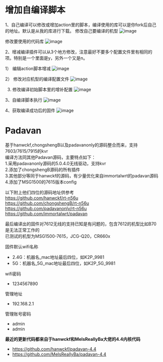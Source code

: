 # 增加自编译脚本

1、自己编译可以修改或增加action里的脚本，编译使用的库可以是你fork后自己的地址。默认是从我的库进行下载。
修改自己要编译的机型
![image](https://user-images.githubusercontent.com/39027157/234209770-f2185ebc-9a5b-4774-a799-f8c7dec8fc35.png)

修改要使用的代码库
![image](https://user-images.githubusercontent.com/39027157/234205788-f4f4f94d-d5d8-4516-a3b0-526a5693615e.png)

2、增减编译插件可以从3个地方修改，注意最好不要多个配置文件里有相同的项。特别是一个里面是y，另外一个又是n。

1） 编辑action脚本增减
![image](https://user-images.githubusercontent.com/39027157/234206844-61d3c6cd-c703-4965-a657-baa592783ef3.png)

2） 修改对应机型的编译配置文件
![image](https://user-images.githubusercontent.com/39027157/234207144-671527ac-b1c1-41e4-9479-6d343f7debce.png)

3)  修改编译初始脚本里的增补配置
![image](https://user-images.githubusercontent.com/39027157/234207663-c936b306-4ada-4bca-ac68-c7879ce60185.png)

3、自编译脚本执行
![image](https://user-images.githubusercontent.com/39027157/234207980-b217bc64-48ef-4a30-ae3a-5492921b2b0d.png)

4、获取编译成功后的固件
![image](https://user-images.githubusercontent.com/39027157/234208110-b163d066-ebe8-4643-8fc5-d02af82132dc.png)



# Padavan
基于hanwckf,chongshengB以及padavanonly的源码整合而来，支持7603/7615/7915的kvr  
编译方法同其他Padavan源码，主要特点如下：  
1.采用padavanonly源码的5.0.4.0无线驱动，支持kvr  
2.添加了chongshengB源码的所有插件  
3.其他部分等同于hanwckf的源码，有少量优化来自immortalwrt的padavan源码  
4.添加了MSG1500的7615版本config  
  
以下附上他们四位的源码地址供参考  
https://github.com/hanwckf/rt-n56u  
https://github.com/chongshengB/rt-n56u  
https://github.com/padavanonly/rt-n56u  
https://github.com/immortalwrt/padavan
  
最后编译出的固件对7612无线的支持已知是有问题的，包含7612的机型比如B70是无法正常工作的  
已测试的机型为MSG1500-7615，JCG-Q20，CR660x  
  
固件默认wifi名称
 - 2.4G：机器名_mac地址最后四位，如K2P_9981
 - 5G：机器名_5G_mac地址最后四位，如K2P_5G_9981

wifi密码
 - 1234567890

管理地址
 - 192.168.2.1

管理账号密码
 - admin
 - admin

**最近的更新代码都来自于hanwckf和MelsReallyBa大佬的4.4内核代码**
- https://github.com/hanwckf/padavan-4.4
- https://github.com/MeIsReallyBa/padavan-4.4
